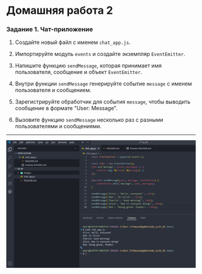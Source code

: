 # Домашняя работа 2


### Задание 1. Чат-приложение

1. Создайте новый файл с именем `chat_app.js`.

2. Импортируйте модуль `events` и создайте экземпляр `EventEmitter`.

3. Напишите функцию `sendMessage`, которая принимает имя пользователя, сообщение и объект `EventEmitter`.

4. Внутри функции `sendMessage` генерируйте событие `message` с именем пользователя и сообщением.

5. Зарегистрируйте обработчик для события `message`, чтобы выводить сообщение в формате "User: Message".

6. Вызовите функцию `sendMessage` несколько раз с разными пользователями и сообщениями.


---


![скриншот](./images/img01.png)
